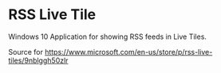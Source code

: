 # RSS Live Tile
Windows 10 Application for showing RSS feeds in Live Tiles.

Source for https://www.microsoft.com/en-us/store/p/rss-live-tiles/9nblggh50zlr
